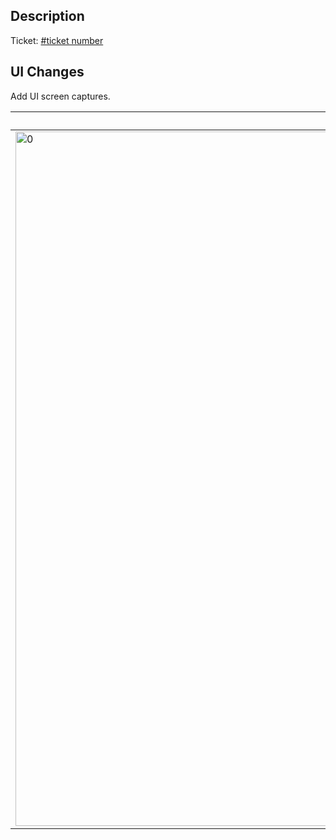## Description

Ticket: [#ticket number](https://url-for-ticket)

## UI Changes

Add UI screen captures.

| before                                                                                                                                | after                                                                                                       |
| ------------------------------------------------------------------------------------------------------------------------------------- | ----------------------------------------------------------------------------------------------------------- |
| <img width="1111" alt="0" src="https://user-images.githubusercontent.com/8177474/193933060-b37abd18-c451-4eea-a80f-152410cdd857.png"> | ![1](https://user-images.githubusercontent.com/8177474/193932711-e13b8cd5-e42b-415d-a37f-b98db2f846d3.jpeg) |
